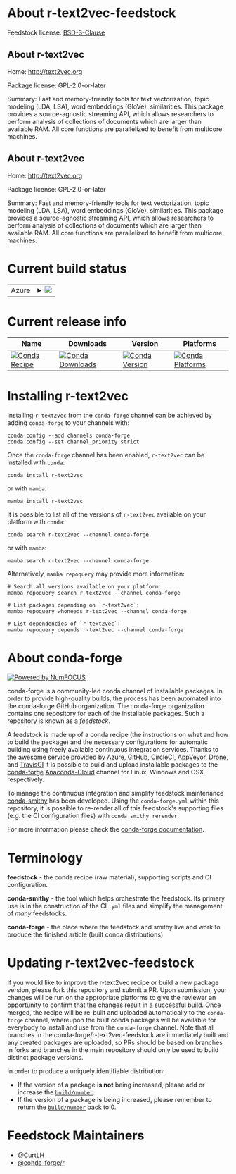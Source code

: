 About r-text2vec-feedstock
==========================

Feedstock license: [BSD-3-Clause](https://github.com/conda-forge/r-text2vec-feedstock/blob/main/LICENSE.txt)


About r-text2vec
----------------

Home: http://text2vec.org

Package license: GPL-2.0-or-later

Summary: Fast and memory-friendly tools for text vectorization, topic modeling (LDA, LSA), word embeddings (GloVe), similarities. This package provides a source-agnostic streaming API, which allows researchers to perform analysis of collections of documents which are larger than available RAM. All core functions are parallelized to benefit from multicore machines.

About r-text2vec
----------------

Home: http://text2vec.org

Package license: GPL-2.0-or-later

Summary: Fast and memory-friendly tools for text vectorization, topic modeling (LDA, LSA), word embeddings (GloVe), similarities. This package provides a source-agnostic streaming API, which allows researchers to perform analysis of collections of documents which are larger than available RAM. All core functions are parallelized to benefit from multicore machines.

Current build status
====================


<table>
    
  <tr>
    <td>Azure</td>
    <td>
      <details>
        <summary>
          <a href="https://dev.azure.com/conda-forge/feedstock-builds/_build/latest?definitionId=5346&branchName=main">
            <img src="https://dev.azure.com/conda-forge/feedstock-builds/_apis/build/status/r-text2vec-feedstock?branchName=main">
          </a>
        </summary>
        <table>
          <thead><tr><th>Variant</th><th>Status</th></tr></thead>
          <tbody><tr>
              <td>linux_64_r_base4.2</td>
              <td>
                <a href="https://dev.azure.com/conda-forge/feedstock-builds/_build/latest?definitionId=5346&branchName=main">
                  <img src="https://dev.azure.com/conda-forge/feedstock-builds/_apis/build/status/r-text2vec-feedstock?branchName=main&jobName=linux&configuration=linux%20linux_64_r_base4.2" alt="variant">
                </a>
              </td>
            </tr><tr>
              <td>linux_64_r_base4.3</td>
              <td>
                <a href="https://dev.azure.com/conda-forge/feedstock-builds/_build/latest?definitionId=5346&branchName=main">
                  <img src="https://dev.azure.com/conda-forge/feedstock-builds/_apis/build/status/r-text2vec-feedstock?branchName=main&jobName=linux&configuration=linux%20linux_64_r_base4.3" alt="variant">
                </a>
              </td>
            </tr><tr>
              <td>osx_64_r_base4.2</td>
              <td>
                <a href="https://dev.azure.com/conda-forge/feedstock-builds/_build/latest?definitionId=5346&branchName=main">
                  <img src="https://dev.azure.com/conda-forge/feedstock-builds/_apis/build/status/r-text2vec-feedstock?branchName=main&jobName=osx&configuration=osx%20osx_64_r_base4.2" alt="variant">
                </a>
              </td>
            </tr><tr>
              <td>osx_64_r_base4.3</td>
              <td>
                <a href="https://dev.azure.com/conda-forge/feedstock-builds/_build/latest?definitionId=5346&branchName=main">
                  <img src="https://dev.azure.com/conda-forge/feedstock-builds/_apis/build/status/r-text2vec-feedstock?branchName=main&jobName=osx&configuration=osx%20osx_64_r_base4.3" alt="variant">
                </a>
              </td>
            </tr><tr>
              <td>win_64</td>
              <td>
                <a href="https://dev.azure.com/conda-forge/feedstock-builds/_build/latest?definitionId=5346&branchName=main">
                  <img src="https://dev.azure.com/conda-forge/feedstock-builds/_apis/build/status/r-text2vec-feedstock?branchName=main&jobName=win&configuration=win%20win_64_" alt="variant">
                </a>
              </td>
            </tr>
          </tbody>
        </table>
      </details>
    </td>
  </tr>
</table>

Current release info
====================

| Name | Downloads | Version | Platforms |
| --- | --- | --- | --- |
| [![Conda Recipe](https://img.shields.io/badge/recipe-r--text2vec-green.svg)](https://anaconda.org/conda-forge/r-text2vec) | [![Conda Downloads](https://img.shields.io/conda/dn/conda-forge/r-text2vec.svg)](https://anaconda.org/conda-forge/r-text2vec) | [![Conda Version](https://img.shields.io/conda/vn/conda-forge/r-text2vec.svg)](https://anaconda.org/conda-forge/r-text2vec) | [![Conda Platforms](https://img.shields.io/conda/pn/conda-forge/r-text2vec.svg)](https://anaconda.org/conda-forge/r-text2vec) |

Installing r-text2vec
=====================

Installing `r-text2vec` from the `conda-forge` channel can be achieved by adding `conda-forge` to your channels with:

```
conda config --add channels conda-forge
conda config --set channel_priority strict
```

Once the `conda-forge` channel has been enabled, `r-text2vec` can be installed with `conda`:

```
conda install r-text2vec
```

or with `mamba`:

```
mamba install r-text2vec
```

It is possible to list all of the versions of `r-text2vec` available on your platform with `conda`:

```
conda search r-text2vec --channel conda-forge
```

or with `mamba`:

```
mamba search r-text2vec --channel conda-forge
```

Alternatively, `mamba repoquery` may provide more information:

```
# Search all versions available on your platform:
mamba repoquery search r-text2vec --channel conda-forge

# List packages depending on `r-text2vec`:
mamba repoquery whoneeds r-text2vec --channel conda-forge

# List dependencies of `r-text2vec`:
mamba repoquery depends r-text2vec --channel conda-forge
```


About conda-forge
=================

[![Powered by
NumFOCUS](https://img.shields.io/badge/powered%20by-NumFOCUS-orange.svg?style=flat&colorA=E1523D&colorB=007D8A)](https://numfocus.org)

conda-forge is a community-led conda channel of installable packages.
In order to provide high-quality builds, the process has been automated into the
conda-forge GitHub organization. The conda-forge organization contains one repository
for each of the installable packages. Such a repository is known as a *feedstock*.

A feedstock is made up of a conda recipe (the instructions on what and how to build
the package) and the necessary configurations for automatic building using freely
available continuous integration services. Thanks to the awesome service provided by
[Azure](https://azure.microsoft.com/en-us/services/devops/), [GitHub](https://github.com/),
[CircleCI](https://circleci.com/), [AppVeyor](https://www.appveyor.com/),
[Drone](https://cloud.drone.io/welcome), and [TravisCI](https://travis-ci.com/)
it is possible to build and upload installable packages to the
[conda-forge](https://anaconda.org/conda-forge) [Anaconda-Cloud](https://anaconda.org/)
channel for Linux, Windows and OSX respectively.

To manage the continuous integration and simplify feedstock maintenance
[conda-smithy](https://github.com/conda-forge/conda-smithy) has been developed.
Using the ``conda-forge.yml`` within this repository, it is possible to re-render all of
this feedstock's supporting files (e.g. the CI configuration files) with ``conda smithy rerender``.

For more information please check the [conda-forge documentation](https://conda-forge.org/docs/).

Terminology
===========

**feedstock** - the conda recipe (raw material), supporting scripts and CI configuration.

**conda-smithy** - the tool which helps orchestrate the feedstock.
                   Its primary use is in the construction of the CI ``.yml`` files
                   and simplify the management of *many* feedstocks.

**conda-forge** - the place where the feedstock and smithy live and work to
                  produce the finished article (built conda distributions)


Updating r-text2vec-feedstock
=============================

If you would like to improve the r-text2vec recipe or build a new
package version, please fork this repository and submit a PR. Upon submission,
your changes will be run on the appropriate platforms to give the reviewer an
opportunity to confirm that the changes result in a successful build. Once
merged, the recipe will be re-built and uploaded automatically to the
`conda-forge` channel, whereupon the built conda packages will be available for
everybody to install and use from the `conda-forge` channel.
Note that all branches in the conda-forge/r-text2vec-feedstock are
immediately built and any created packages are uploaded, so PRs should be based
on branches in forks and branches in the main repository should only be used to
build distinct package versions.

In order to produce a uniquely identifiable distribution:
 * If the version of a package **is not** being increased, please add or increase
   the [``build/number``](https://docs.conda.io/projects/conda-build/en/latest/resources/define-metadata.html#build-number-and-string).
 * If the version of a package **is** being increased, please remember to return
   the [``build/number``](https://docs.conda.io/projects/conda-build/en/latest/resources/define-metadata.html#build-number-and-string)
   back to 0.

Feedstock Maintainers
=====================

* [@CurtLH](https://github.com/CurtLH/)
* [@conda-forge/r](https://github.com/conda-forge/r/)

